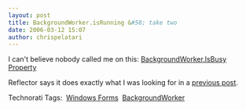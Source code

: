 ```yaml
---
layout: post
title: BackgroundWorker.isRunning &#58; take two
date: 2006-03-12 15:07
author: chrispelatari
---
```


<p>I can't believe nobody called me on this: <a href="http://msdn2.microsoft.com/en-US/library/system.componentmodel.backgroundworker.isbusy(VS.80).aspx">BackgroundWorker.IsBusy
Property</a></p>
<p>Reflector says it does exactly what I was looking for in a <a href="http://chrisfrazier.net/blog/archive/2006/02/11/440.aspx">previous
post</a>.</p>
<p>Technorati Tags:  <a href="http://www.technorati.com/tag/Windows Forms" rel="tag">Windows
Forms</a>  <a href="http://www.technorati.com/tag/BackgroundWorker" rel="tag">BackgroundWorker</a> 
</p><p></p>
